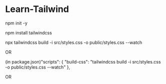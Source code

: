 # Learn-Tailwind

npm init -y


npm install tailwindcss


npx tailwindcss build -i src/styles.css -o public/styles.css --watch


OR


(in package.json)"scripts": {
   "build-css": "tailwindcss build -i src/styles.css -o public/styles.css --watch"
  },
  
  
 OR
 
 
<script src="https://cdn.tailwindcss.com"></script>

